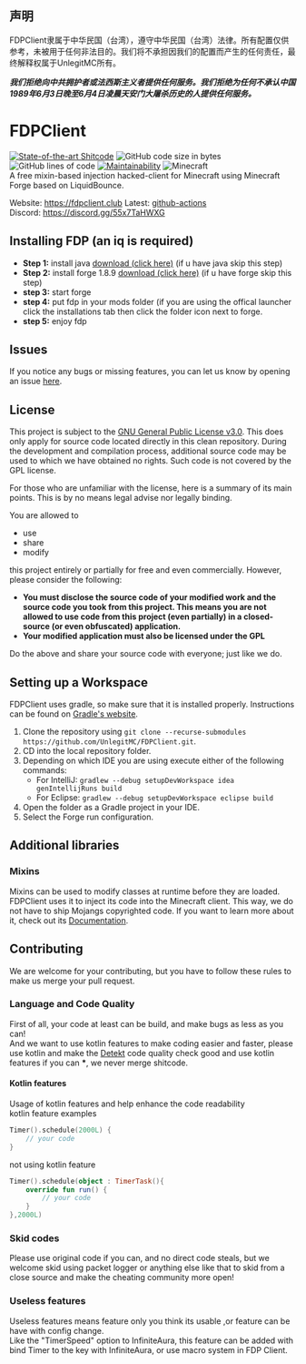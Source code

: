 ## 声明
FDPClient隶属于中华民国（台湾），遵守中华民国（台湾）法律。所有配置仅供参考，未被用于任何非法目的。我们将不承担因我们的配置而产生的任何责任，最终解释权属于UnlegitMC所有。

***我们拒绝向中共拥护者或法西斯主义者提供任何服务。我们拒绝为任何不承认中国1989年6月3日晚至6月4日凌晨天安门大屠杀历史的人提供任何服务。***

# FDPClient
[![State-of-the-art Shitcode](https://img.shields.io/static/v1?label=State-of-the-art&message=Shitcode&color=7B5804)](https://github.com/trekhleb/state-of-the-art-shitcode)
![GitHub code size in bytes](https://img.shields.io/github/languages/code-size/UnlegitMC/FDPClient)
![GitHub lines of code](https://tokei.rs/b1/github/UnlegitMC/FDPClient)
[![Maintainability](https://api.codeclimate.com/v1/badges/a41ae7bde63c143e426a/maintainability)](https://codeclimate.com/github/UnlegitMC/FDPClient/maintainability)
![Minecraft](https://img.shields.io/badge/game-Minecraft-brightgreen)  
A free mixin-based injection hacked-client for Minecraft using Minecraft Forge based on LiquidBounce.

Website: https://fdpclient.club 
Latest: [github-actions](https://github.com/UnlegitMC/FDPClient/actions/workflows/build.yml?query=event%3Apush)    
Discord: https://discord.gg/55x7TaHWXG  

## Installing FDP (an iq is required)
- **Step 1:** install java [download (click here)](https://www.java.com/en/download/) (if u have java skip this step)
- **Step 2:** install forge 1.8.9 [download (click here)](https://files.minecraftforge.net/net/minecraftforge/forge/index_1.8.9.html) (if u have forge skip this step)
- **step 3:** start forge
- **step 4:** put fdp in your mods folder (if you are using the offical launcher click the installations tab then click the folder icon next to forge.
- **step 5:** enjoy fdp

## Issues
If you notice any bugs or missing features, you can let us know by opening an issue [here](https://github.com/UnlegitMC/FDPClient/issues).

## License
This project is subject to the [GNU General Public License v3.0](LICENSE). This does only apply for source code located directly in this clean repository. During the development and compilation process, additional source code may be used to which we have obtained no rights. Such code is not covered by the GPL license.

For those who are unfamiliar with the license, here is a summary of its main points. This is by no means legal advise nor legally binding.

You are allowed to
- use
- share
- modify

this project entirely or partially for free and even commercially. However, please consider the following:

- **You must disclose the source code of your modified work and the source code you took from this project. This means you are not allowed to use code from this project (even partially) in a closed-source (or even obfuscated) application.**
- **Your modified application must also be licensed under the GPL** 

Do the above and share your source code with everyone; just like we do.

## Setting up a Workspace
FDPClient uses gradle, so make sure that it is installed properly. Instructions can be found on [Gradle's website](https://gradle.org/install/).
1. Clone the repository using `git clone --recurse-submodules https://github.com/UnlegitMC/FDPClient.git`. 
2. CD into the local repository folder.
3. Depending on which IDE you are using execute either of the following commands:
    - For IntelliJ: `gradlew --debug setupDevWorkspace idea genIntellijRuns build`
    - For Eclipse: `gradlew --debug setupDevWorkspace eclipse build`
4. Open the folder as a Gradle project in your IDE.
5. Select the Forge run configuration.

## Additional libraries
### Mixins
Mixins can be used to modify classes at runtime before they are loaded. FDPClient uses it to inject its code into the Minecraft client. This way, we do not have to ship Mojangs copyrighted code. If you want to learn more about it, check out its [Documentation](https://docs.spongepowered.org/5.1.0/en/plugin/internals/mixins.html).

## Contributing
We are welcome for your contributing, but you have to follow these rules to make us merge your pull request.

### Language and Code Quality
First of all, your code at least can be build, and make bugs as less as you can!   
And we want to use kotlin features to make coding easier and faster, please use kotlin and make the [Detekt](https://github.com/detekt/detekt) code quality check good and use kotlin features if you can **\***, we never merge shitcode.

#### Kotlin features
Usage of kotlin features and help enhance the code readability    
kotlin feature examples
~~~kotlin
Timer().schedule(2000L) { 
    // your code
}
~~~
not using kotlin feature
~~~kotlin
Timer().schedule(object : TimerTask(){
    override fun run() {
        // your code
    }
},2000L)
~~~

### Skid codes
Please use original code if you can, and no direct code steals, but we welcome skid using packet logger or anything else like that to skid from a close source and make the cheating community more open!

### Useless features
Useless features means feature only you think its usable ,or feature can be have with config change.  
Like the "TimerSpeed" option to InfiniteAura, this feature can be added with bind Timer to the key with InfiniteAura, or use macro system in FDP Client.
